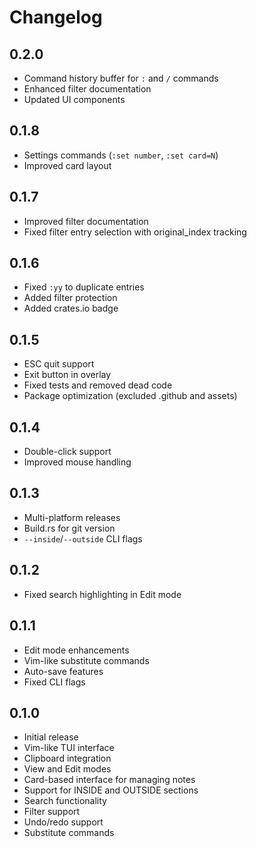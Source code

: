# Changelog

## 0.2.0

- Command history buffer for `:` and `/` commands
- Enhanced filter documentation
- Updated UI components

## 0.1.8

- Settings commands (`:set number`, `:set card=N`)
- Improved card layout

## 0.1.7

- Improved filter documentation
- Fixed filter entry selection with original_index tracking

## 0.1.6

- Fixed `:yy` to duplicate entries
- Added filter protection
- Added crates.io badge

## 0.1.5

- ESC quit support
- Exit button in overlay
- Fixed tests and removed dead code
- Package optimization (excluded .github and assets)

## 0.1.4

- Double-click support
- Improved mouse handling

## 0.1.3

- Multi-platform releases
- Build.rs for git version
- `--inside`/`--outside` CLI flags

## 0.1.2

- Fixed search highlighting in Edit mode

## 0.1.1

- Edit mode enhancements
- Vim-like substitute commands
- Auto-save features
- Fixed CLI flags

## 0.1.0

- Initial release
- Vim-like TUI interface
- Clipboard integration
- View and Edit modes
- Card-based interface for managing notes
- Support for INSIDE and OUTSIDE sections
- Search functionality
- Filter support
- Undo/redo support
- Substitute commands
